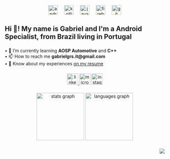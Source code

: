 <div align="center">
  <img src="https://cdn.simpleicons.org/android/3DDC84" height="30" alt="android logo"  />
  <img width="12" />
  <img src="https://skillicons.dev/icons?i=kotlin" height="30" alt="kotlin logo"  />
  <img width="12" />
  <img src="https://skillicons.dev/icons?i=java" height="30" alt="java logo"  />
  <img width="12" />
  <img src="https://skillicons.dev/icons?i=firebase" height="30" alt="firebase logo"  />
  <img width="12" />
  <img src="https://skillicons.dev/icons?i=git" height="30" alt="git logo"  />
</div>


###

<h2 align="left">Hi 👋! My name is Gabriel and I'm a Android Specialist, from Brazil living in Portugal</h2>

###

<p align="left">
  • 🌱 I’m currently learning <b>AOSP Automotive</b> and <b>C++</b><br>
  • 📫 How to reach me <b>gabrielgrs.it@gmail.com</b><br>
  • 📄 Know about my experiences <a href="https://resume.io/r/qD9FFjnJB" target="_blank">on my resume</a>
</p>

###

<div align="center">
  <a href="https://www.linkedin.com/in/gabrielgrss/" target="_blank">
    <img src="https://img.shields.io/static/v1?message=LinkedIn&logo=linkedin&label=&color=0077B5&logoColor=white&labelColor=&style=for-the-badge" height="35" alt="linkedin logo"  />
  </a>
  <img src="https://img.shields.io/static/v1?message=Outlook&logo=microsoft-outlook&label=&color=0078D4&logoColor=white&labelColor=&style=for-the-badge" height="35" alt="microsoft-outlook logo"  />
  <a href="https://www.instagram.com/gabrielgrs2" target="_blank">
    <img src="https://img.shields.io/static/v1?message=Instagram&logo=instagram&label=&color=E4405F&logoColor=white&labelColor=&style=for-the-badge" height="35" alt="instagram logo"  />
  </a>
</div>

###

<div align="center">
  <img src="https://github-readme-stats.vercel.app/api?username=gabrielgrs1&hide_title=false&hide_rank=false&show_icons=true&include_all_commits=true&count_private=true&disable_animations=false&theme=dracula&locale=en&hide_border=false" height="150" alt="stats graph"  />
  <img src="https://github-readme-stats.vercel.app/api/top-langs?username=gabrielgrs1&locale=en&hide_title=false&layout=compact&card_width=320&langs_count=5&theme=dracula&hide_border=false" height="150" alt="languages graph"  />
</div>

###

  <div align="right">
  <img src="https://visitor-badge.laobi.icu/badge?page_id=gabrielgrs1.gabrielgrs1&left_color=black&right_color=gray"  />
</div>
